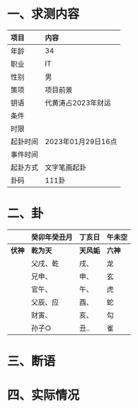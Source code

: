 # 一、求测内容
|项目|内容|
|:-|:-|
|年龄|34|
|职业|IT|
|性别|男|
|策项|项目前景|
|钥语|代黄涛占2023年财运|
|条件||
|时限||
|起卦时间|2023年01月29日16点|
|事件时间||
|起卦方式|文字笔画起卦|
|卦码|111卦|

# 二、卦
||癸卯年癸丑月|丁亥日|午未空|
|:-|:-|:-|:-|
|**伏神**|**乾为天**|**天风姤**|**六神**|
||父戌、乾|戌、|龙|
||兄申、|申、|玄|
||官午、|午、|虎|
||父辰、应|酉、|蛇|
||财寅、|亥、|勾|
||孙子○|丑..|雀|


# 三、断语

# 四、实际情况